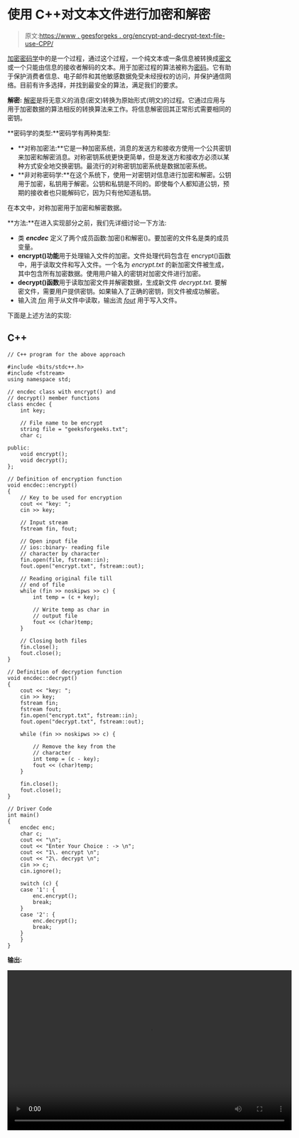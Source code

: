 # 使用 C++对文本文件进行加密和解密

> 原文:[https://www . geesforgeks . org/encrypt-and-decrypt-text-file-use-CPP/](https://www.geeksforgeeks.org/encrypt-and-decrypt-text-file-using-cpp/)

[加密](https://www.geeksforgeeks.org/difference-between-symmetric-and-asymmetric-key-encryption/)[密码学](https://www.geeksforgeeks.org/cryptography-and-its-types/)中的是一个过程，通过这个过程，一个纯文本或一条信息被转换成[密文](https://www.geeksforgeeks.org/transforming-a-plain-text-message-to-cipher-text/)或一个只能由信息的接收者解码的文本。用于加密过程的算法被称为[密码](https://www.geeksforgeeks.org/block-cipher-modes-of-operation/)。它有助于保护消费者信息、电子邮件和其他敏感数据免受未经授权的访问，并保护通信网络。目前有许多选择，并找到最安全的算法，满足我们的要求。

**解密:** [解密](https://www.geeksforgeeks.org/difference-between-encryption-and-decryption/)是将无意义的消息(密文)转换为原始形式(明文)的过程。它通过应用与用于加密数据的算法相反的转换算法来工作。将信息解密回其正常形式需要相同的密钥。

**密码学的类型:**密码学有两种类型:

*   **对称加密法:**它是一种加密系统，消息的发送方和接收方使用一个公共密钥来加密和解密消息。对称密钥系统更快更简单，但是发送方和接收方必须以某种方式安全地交换密钥。最流行的对称密钥加密系统是数据加密系统。
*   **非对称密码学:**在这个系统下，使用一对密钥对信息进行加密和解密。公钥用于加密，私钥用于解密。公钥和私钥是不同的。即使每个人都知道公钥，预期的接收者也只能解码它，因为只有他知道私钥。

在本文中，对称加密用于加密和解密数据。

**方法:**在进入实现部分之前，我们先详细讨论一下方法:

*   类 ***encdec*** 定义了两个成员函数:加密()和解密()。要加密的文件名是类的成员变量。
*   **encrypt()功能**用于处理输入文件的加密。文件处理代码包含在 encrypt()函数中，用于读取文件和写入文件。一个名为 *encrypt.txt* 的新加密文件被生成，其中包含所有加密数据。使用用户输入的密钥对加密文件进行加密。
*   **decrypt()函数**用于读取加密文件并解密数据，生成新文件 *decrypt.txt.* 要解密文件，需要用户提供密钥。如果输入了正确的密钥，则文件被成功解密。
*   输入流 [*fin*](https://www.geeksforgeeks.org/file-handling-c-classes/) 用于从文件中读取，输出流 [*fout*](https://www.geeksforgeeks.org/how-to-work-with-file-handling-in-c/) 用于写入文件。

下面是上述方法的实现:

## C++

```
// C++ program for the above approach

#include <bits/stdc++.h>
#include <fstream>
using namespace std;

// encdec class with encrypt() and
// decrypt() member functions
class encdec {
    int key;

    // File name to be encrypt
    string file = "geeksforgeeks.txt";
    char c;

public:
    void encrypt();
    void decrypt();
};

// Definition of encryption function
void encdec::encrypt()
{
    // Key to be used for encryption
    cout << "key: ";
    cin >> key;

    // Input stream
    fstream fin, fout;

    // Open input file
    // ios::binary- reading file
    // character by character
    fin.open(file, fstream::in);
    fout.open("encrypt.txt", fstream::out);

    // Reading original file till
    // end of file
    while (fin >> noskipws >> c) {
        int temp = (c + key);

        // Write temp as char in
        // output file
        fout << (char)temp;
    }

    // Closing both files
    fin.close();
    fout.close();
}

// Definition of decryption function
void encdec::decrypt()
{
    cout << "key: ";
    cin >> key;
    fstream fin;
    fstream fout;
    fin.open("encrypt.txt", fstream::in);
    fout.open("decrypt.txt", fstream::out);

    while (fin >> noskipws >> c) {

        // Remove the key from the
        // character
        int temp = (c - key);
        fout << (char)temp;
    }

    fin.close();
    fout.close();
}

// Driver Code
int main()
{
    encdec enc;
    char c;
    cout << "\n";
    cout << "Enter Your Choice : -> \n";
    cout << "1\. encrypt \n";
    cout << "2\. decrypt \n";
    cin >> c;
    cin.ignore();

    switch (c) {
    case '1': {
        enc.encrypt();
        break;
    }
    case '2': {
        enc.decrypt();
        break;
    }
    }
}
```

**输出:**

<video class="wp-video-shortcode" id="video-634669-1" width="640" height="360" preload="metadata" controls=""><source type="video/mp4" src="https://media.geeksforgeeks.org/wp-content/uploads/20210628170518/20210628_170033.mp4?_=1">[https://media.geeksforgeeks.org/wp-content/uploads/20210628170518/20210628_170033.mp4](https://media.geeksforgeeks.org/wp-content/uploads/20210628170518/20210628_170033.mp4)</video>